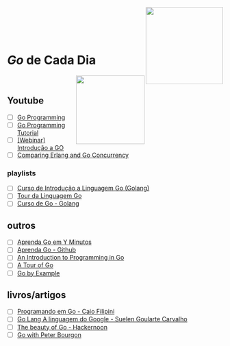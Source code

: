 <img src="https://cdn-images-1.medium.com/max/1600/1*yh90bW8jL4f8pOTZTvbzqw.png" width="180" align="right">
<br>
<br>
<br>
<br>

# _Go_ de Cada Dia
<img src="https://img.shields.io/badge/done-0%25-375EAB.svg" width="160" align="right">
<br>


## Youtube

- [ ] [Go Programming](https://www.youtube.com/watch?v=CF9S4QZuV30)
- [ ] [Go Programming Tutorial](https://www.youtube.com/watch?v=U7oAV65wIeE)
- [ ] [[Webinar] Introdução a GO](https://www.youtube.com/watch?v=GtQWUGX33XE)
- [ ] [Comparing Erlang and Go Concurrency](https://www.youtube.com/watch?v=2yiKUIDFc2I)

### playlists

- [ ] [Curso de Introdução a Linguagem Go (Golang)](https://www.youtube.com/playlist?list=PLXFk6ROPeWoAvLMyJ_PPfu8oF0-N_NgEI)
- [ ] [Tour da Linguagem Go](https://www.youtube.com/playlist?list=PLlirAFBMoIJt5YY81q9l4jM9BFLHRdngZ)
- [ ] [Curso de Go - Golang](https://www.youtube.com/playlist?list=PLW1LRX9Hf56LwVAJSgtxFpGDwBLX6y0Av)

## outros

- [ ] [Aprenda Go em Y Minutos](https://learnxinyminutes.com/docs/pt-br/go-pt)
- [ ] [Aprenda Go - Github](https://github.com/geiltonxavier/aprenda-go)
- [ ] [An Introduction to Programming in Go](http://www.golang-book.com/books/intro)
- [ ] [A Tour of Go](https://tour.golang.org/welcome/1)
- [ ] [Go by Example](https://gobyexample.com/)

## livros/artigos

- [ ] [Programando em Go - Caio Filipini](https://www.casadocodigo.com.br/products/livro-google-go)
- [ ] [Go Lang A linguagem do Google - Suelen Goularte Carvalho](https://www.ime.usp.br/~gold/cursos/2015/MAC5742/reports/GoLang.pdf)
- [ ] [The beauty of Go - Hackernoon](https://hackernoon.com/the-beauty-of-go-98057e3f0a7d)
- [ ] [Go with Peter Bourgon](http://howistart.org/posts/go/1/)
